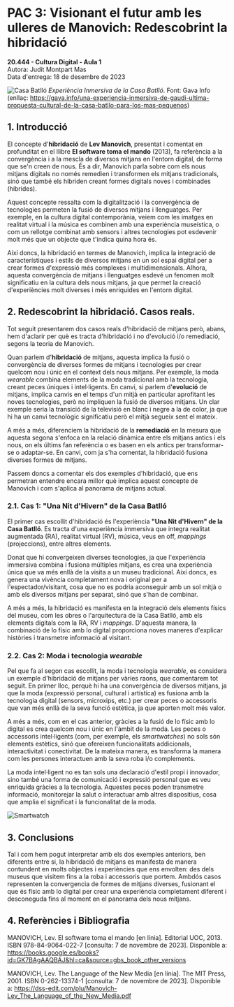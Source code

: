 ﻿# PAC 3: Visionant el futur amb les ulleres de Manovich: Redescobrint la hibridació

**20.444 - Cultura Digital - Aula 1**  
Autora: Judit Montpart Mas  
Data d'entrega: 18 de desembre de 2023  

![Casa Batlló](https://i0.wp.com/gava.info/wp-content/uploads/2022/09/casa-batllo.jpg?resize=1068%2C709&ssl=1)
*Experiència Inmersiva de la Casa Batlló*. Font: Gava Info (enllaç: https://gava.info/una-experiencia-inmersiva-de-gaudi-ultima-propuesta-cultural-de-la-casa-batllo-para-los-mas-pequenos)

## 1. Introducció
El concepte d'**hibridació** de **Lev Manovich**, presentat i comentat en profunditat en el llibre **El software toma el mando** (2013), fa referència a la convergència i a la mescla de diversos mitjans en l'entorn digital, de forma que se'n creen de nous. És a dir, Manovich parla sobre com els nous mitjans digitals no només remedien i transformen els mitjans tradicionals, sinó que també els hibriden creant formes digitals noves i combinades (híbrides).  

Aquest concepte ressalta com la digitalització i la convergència de tecnologies permeten la fusió de diversos mitjans i llenguatges. Per exemple, en la cultura digital contemporània, veiem com les imatges en realitat virtual i la música es combinen amb una experiència museística, o com un rellotge combinat amb sensors i altres tecnologies pot esdevenir molt més que un objecte que t'indica quina hora és.

Així doncs, la hibridació en termes de Manovich, implica la integració de característiques i estils de diversos mitjans en un sol espai digital per a crear formes d'expressió més complexes i multidimensionals. Alhora, aquesta convergència de mitjans i llenguatges esdevé un fenomen molt significatiu en la cultura dels nous mitjans, ja que permet la creació d'experiències molt diverses i més enriquides en l'entorn digital.  



## 2. Redescobrint la hibridació. Casos reals.
Tot seguit presentarem dos casos reals d'hibridació de mitjans però, abans, hem d'aclarir per què es tracta d'hibridació i no d'evolució i/o remediació, segons la teoria de Manovich.

Quan parlem d'**hibridació** de mitjans, aquesta implica la fusió o convergència de diverses formes de mitjans i tecnologies per crear quelcom nou i únic en el context dels nous mitjans. Per exemple, la moda *wearable* combina elements de la moda tradicional amb la tecnologia, creant peces úniques i intel·ligents. En canvi, si parlem d'**evolució** de mitjans, implica canvis en el temps d'un mitjà en particular aprofitant les noves tecnologies, però no impliquen la fusió de diversos mitjans. Un clar exemple seria la transició de la televisió en blanc i negre a la de color, ja que hi ha un canvi tecnològic significatiu però el mitjà segueix sent el mateix.

A més a més, diferenciem la hibridació de la **remediació** en la mesura que aquesta segona s'enfoca en la relació dinàmica entre els mitjans antics i els nous, on els últims fan referència o es basen en els antics per transformar-se o adaptar-se. En canvi, com ja s'ha comentat, la hibridació fusiona diverses formes de mitjans.

Passem doncs a comentar els dos exemples d'hibridació, que ens permetran entendre encara millor què implica aquest concepte de Manovich i com s'aplica al panorama de mitjans actual.

### 2.1. Cas 1: "Una Nit d'Hivern" de la Casa Batlló
El primer cas escollit d'hibridació és l'experiència **"Una Nit d'Hivern" de la Casa Batlló**. Es tracta d'una experiència immersiva que integra realitat augmentada (RA), realitat virtual (RV), música, veus en off, *mappings* (projeccions), entre altres elements.

Donat que hi convergeixen diverses tecnologies, ja que l'experiència immersiva combina i fusiona múltiples mitjans, es crea una experiència única que va més enllà de la visita a un museu tradicional. Així doncs, es genera una vivència completament nova i original per a l'espectador/visitant, cosa que no es podria aconseguir amb un sol mitjà o amb els diversos mitjans per separat, sinó que s'han de combinar.

A més a més, la hibridació es manifesta en la integració dels elements físics del museu, com les obres o l'arquitectura de la Casa Batlló, amb els elements digitals com la RA, RV i *mappings*. D'aquesta manera, la combinació de lo físic amb lo digital proporciona noves maneres d'explicar històries i transmetre informació al visitant.

### 2.2. Cas 2: Moda i tecnologia *wearable*
Pel que fa al segon cas escollit, la moda i tecnologia *wearable*, es considera un exemple d'hibridació de mitjans per vàries raons, que comentarem tot seguit. En primer lloc, perquè hi ha una convergència de diversos mitjans, ja que la moda (expressió personal, cultural i artística) es fusiona amb la tecnologia digital (sensors, microxips, etc.) per crear peces o accessoris que van més enllà de la seva funció estètica, ja que aporten molt més valor.

A més a més, com en el cas anterior, gràcies a la fusió de lo físic amb lo digital es crea quelcom nou i únic en l'àmbit de la moda. Les peces o accessoris intel·ligents (com, per exemple, els *smartwatches*) no sols són elements estètics, sinó que ofereixen funcionalitats addicionals, interactivitat i conectivitat. De la mateixa manera, es transforma la manera com les persones interactuen amb la seva roba i/o complements.

La moda intel·ligent no es tan sols una declaració d'estil propi i innovador, sino també una forma de comunicació i expressió personal que es veu enriquida gràcies a la tecnologia. Aquestes peces poden transmetre informació, monitorejar la salut o interactuar amb altres dispositius, cosa que amplia el significat i la funcionalitat de la moda.

![Smartwatch](https://pixabay.com/es/photos/reloj-inteligente-manzana-mu%C3%B1eca-821557/)


## 3. Conclusions
Tal i com hem pogut interpretar amb els dos exemples anteriors, ben diferents entre si, la hibridació de mitjans es manifesta de manera contundent en molts objectes i experiències que ens envolten: des dels museus que visitem fins a la roba i accessoris que portem. Ambdós casos representen la convergencia de formes de mitjans diverses, fusionant el que és físic amb lo digital per crear una experiència completament diferent i desconeguda fins al moment en el panorama dels nous mitjans.

## 4. Referències i Bibliografia
MANOVICH, Lev. El software toma el mando [en línia]. Editorial UOC, 2013. ISBN 978-84-9064-022-7 [consulta: 7 de novembre de 2023]. Disponible a: https://books.google.es/books?id=GK7BAgAAQBAJ&hl=ca&source=gbs_book_other_versions

MANOVICH, Lev. The Language of the New Media [en línia]. The MIT Press, 2001. ISBN 0-262-13374-1 [consulta: 7 de novembre de 2023]. Disponible a: https://dss-edit.com/plu/Manovich-Lev_The_Language_of_the_New_Media.pdf


